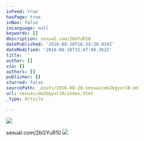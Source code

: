 ```yaml
---
inFeed: true
hasPage: true
inNav: false
inLanguage: null
keywords: []
description: sexuaI.com/2bGYuR10
datePublished: '2016-08-28T16:34:30.034Z'
dateModified: '2016-08-28T15:47:08.362Z'
title: ''
author: []
via: {}
authors: []
publisher: {}
starred: false
sourcePath: _posts/2016-08-28-sexuaicom2bgyur10.md
url: sexuaicom2bgyur10/index.html
_type: Article

---
```

![](https://the-grid-user-content.s3-us-west-2.amazonaws.com/c23758b4-0344-48bb-9046-96450cd3320f.jpg)

sexuaI.com/2bGYuR10
![](https://the-grid-user-content.s3-us-west-2.amazonaws.com/8d82c484-98fc-4ec3-ae9e-91890ba4272a.jpg)